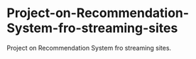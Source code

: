 # Project-on-Recommendation-System-fro-streaming-sites
Project on Recommendation System fro streaming sites.
